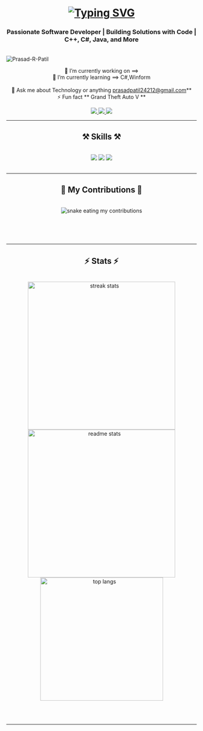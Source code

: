 

<h1 align="center">
    <!-- <img src="https://readme-typing-svg.herokuapp.com/?font=Righteous&size=35&center=true&vCenter=true&width=500&height=70&duration=4000&lines=💫 +About +Me+ :-;+Hi, +My +Name +Is +Prasad +Patil;" /> -->
    <a href="https://git.io/typing-svg"><img src="https://readme-typing-svg.demolab.com?font=Righteous&size=35&duration=4000&pause=1000&random=false&width=500&height=70&lines=%F0%9F%92%AB++About+Me+%3A-;Hi%2C+My+Name+Is+Prasad+Patil" alt="Typing SVG" /></a>
</h1>

<h3 align="center">Passionate Software Developer | Building Solutions with Code | C++, C#, Java, and More</h3>

<br/>

<img align="center" src="https://komarev.com/ghpvc/?username=Prasad-R-Patil&label=Profile%20views&color=0e75b6&style=flat" alt="Prasad-R-Patil"  />


<div align="center">
 
 🔭 I’m currently working on ==>
 <br/>
 🌱 I’m currently learning ==>   C#,Winform    
 <br/>
💬 Ask me about Technology  or anything [prasadpatil24212@gmail.com](  prasadpatil24212@gmail.com    )**
<br/>
⚡ Fun fact ** Grand Theft Auto V **
<br/>
 </div>
 
<div align="center"> 
  <a href="mailto:prasadpatil24212@gmail.com">
    <img src="https://img.shields.io/badge/Gmail-333333?style=for-the-badge&logo=gmail&logoColor=red" />
  </a>
  <a href="https://www.linkedin.com/in/prasad-patil-678032202/" target="_blank">
    <img src="https://img.shields.io/badge/LinkedIn-0077B5?style=for-the-badge&logo=linkedin&logoColor=white" target="_blank" />
  </a>
   <a href="https://instagram.com/prasad_.2128" target="_blank">
    <img src="https://img.shields.io/badge/Instagram-%23E4405F.svg?logo=Instagram&logoColor=white" target="_blank" />
   </a>
</div>

 <hr/>
 
<h2 align="center">⚒️ Skills ⚒️</h2>
<br/>
<div align="center">
    <img src="https://skillicons.dev/icons?i=html,css" />
    <img src="https://skillicons.dev/icons?i=vscode,git" />
    <img src="https://skillicons.dev/icons?i=c,cpp,java,mysql" /><br>
</div>

<br/>
<hr/>

<div align="center">
  <h2>🐍 My Contributions 🐍</h2>
  <br>
  <img alt="snake eating my contributions" src="https://github.com/Pj2121jp/Pj2121jp/github-user-contribution.svg" />
  
  <br/><br/><br/>
</div>

<hr/>

<h2 align="center">⚡ Stats ⚡</h2>
<br>
<div align=center>
  <img width=390 src="https://github-readme-streak-stats-salesp07.vercel.app/?user=Prasad-R-Patil&count_private=true&theme=react&border_radius=10" alt="streak stats"/>
  <img width=390 src="https://github-readme-stats-salesp07.vercel.app/api?username=Prasad-R-Patil&count_private=true&show_icons=true&theme=react&rank_icon=github&border_radius=10" alt="readme stats" />
  <br/>
  <img width=325 align="center" src="https://github-readme-stats-salesp07.vercel.app/api/top-langs/?username=Prasad-R-Patil&hide=HTML&langs_count=8&layout=compact&theme=react&border_radius=10&size_weight=0.5&count_weight=0.5&exclude_repo=github-readme-stats" alt=" top langs" />
</div>

<br/><br/>

<hr/>

<br/>
